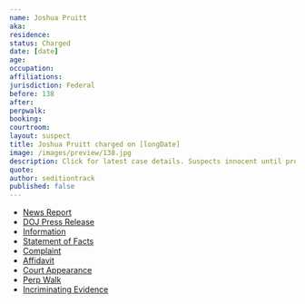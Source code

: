 ```yaml
---
name: Joshua Pruitt
aka:
residence: 
status: Charged
date: [date]
age: 
occupation:
affiliations:
jurisdiction: Federal
before: 138
after:
perpwalk:
booking: 
courtroom:
layout: suspect
title: Joshua Pruitt charged on [longDate]
image: /images/preview/138.jpg
description: Click for latest case details. Suspects innocent until proven guilty.
quote:
author: seditiontrack
published: false
---
```


- [News Report]()
- [DOJ Press Release]()
- [Information]()
- [Statement of Facts]()
- [Complaint]()
- [Affidavit]()
- [Court Appearance]()
- [Perp Walk]()
- [Incriminating Evidence]()
